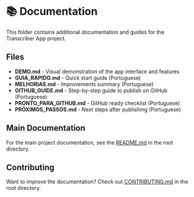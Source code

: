 # 📚 Documentation

This folder contains additional documentation and guides for the Transcriber App project.

## Files

- **DEMO.md** - Visual demonstration of the app interface and features
- **GUIA_RAPIDO.md** - Quick start guide (Portuguese)
- **MELHORIAS.md** - Improvements summary (Portuguese)
- **GITHUB_GUIDE.md** - Step-by-step guide to publish on GitHub (Portuguese)
- **PRONTO_PARA_GITHUB.md** - GitHub ready checklist (Portuguese)
- **PRÓXIMOS_PASSOS.md** - Next steps after publishing (Portuguese)

## Main Documentation

For the main project documentation, see the [README.md](../README.md) in the root directory.

## Contributing

Want to improve the documentation? Check out [CONTRIBUTING.md](../CONTRIBUTING.md) in the root directory.
